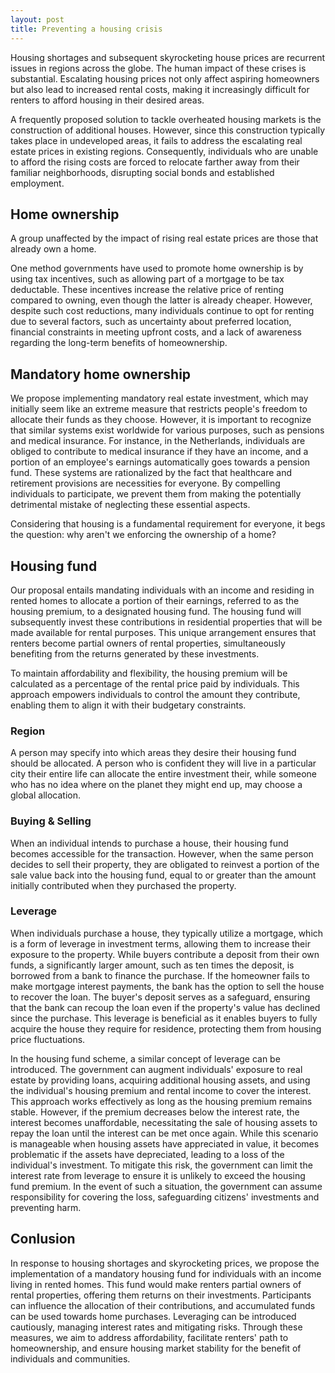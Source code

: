 ```yaml
---
layout: post
title: Preventing a housing crisis
---
```


Housing shortages and subsequent skyrocketing house prices are recurrent issues in regions across the globe. The human impact of these crises is substantial. Escalating housing prices not only affect aspiring homeowners but also lead to increased rental costs, making it increasingly difficult for renters to afford housing in their desired areas.

A frequently proposed solution to tackle overheated housing markets is the construction of additional houses. However, since this construction typically takes place in undeveloped areas, it fails to address the escalating real estate prices in existing regions. Consequently, individuals who are unable to afford the rising costs are forced to relocate farther away from their familiar neighborhoods, disrupting social bonds and established employment.

<!-- Change the next two paragraphs so they focus on renters not buyers. The solution in this article only helps out long time renters, not fresh buyers, although it helps people buy sooner, maybe? -->

<!--
People become so desperate to buy they waste spend huge energy trying to buy with relatively little to show for it. [Here's](https://www.nrc.nl/nieuws/2020/09/18/gun-mij-uw-huis-please-a4012705) a Dutch article that discusses in what creative ways buyers try to gain the favor of sellers in the hope this will land them the house. Real estate brokers argue that such favoritism hardly ever plays a role in who gets the house.

Some housing markets are so overheated that it becomes difficult to even arrange a viewing of the property. Viewing appointments are booked within a day of them becoming available, with sometimes over a hundred viewers coming to a single property. Prospective buyers are forced to use buying brokers to give them an edge in getting viewing appointments.
-->

<!--
What causes unaffordable housing? Part of the blame is often given to real estate investors, people who buy homes only to rent them out again. However, these investors are attracted by shortages in the rental market. What drives these shortages? Often the change is caused by a city becoming popular with expats, whose pockets are deep enough to buy homes at higher prices. We can see that this happened to cities such as London, Berlin, Amsterdam, Vancouver and many others. 
We can prevent real estate price increases by disallowing people from moving to a city, but such restrictions have many downsides. 
-->

## Home ownership
A group unaffected by the impact of rising real estate prices are those that already own a home.

One method governments have used to promote home ownership is by using tax incentives, such as allowing part of a mortgage to be tax deductable. These incentives increase the relative price of renting compared to owning, even though the latter is already cheaper. However, despite such cost reductions, many individuals continue to opt for renting due to several factors, such as uncertainty about preferred location, financial constraints in meeting upfront costs, and a lack of awareness regarding the long-term benefits of homeownership.

## Mandatory home ownership
We propose implementing mandatory real estate investment, which may initially seem like an extreme measure that restricts people's freedom to allocate their funds as they choose. However, it is important to recognize that similar systems exist worldwide for various purposes, such as pensions and medical insurance. For instance, in the Netherlands, individuals are obliged to contribute to medical insurance if they have an income, and a portion of an employee's earnings automatically goes towards a pension fund. These systems are rationalized by the fact that healthcare and retirement provisions are necessities for everyone. By compelling individuals to participate, we prevent them from making the potentially detrimental mistake of neglecting these essential aspects.

Considering that housing is a fundamental requirement for everyone, it begs the question: why aren't we enforcing the ownership of a home?

## Housing fund
Our proposal entails mandating individuals with an income and residing in rented homes to allocate a portion of their earnings, referred to as the housing premium, to a designated housing fund. The housing fund will subsequently invest these contributions in residential properties that will be made available for rental purposes. This unique arrangement ensures that renters become partial owners of rental properties, simultaneously benefiting from the returns generated by these investments.

To maintain affordability and flexibility, the housing premium will be calculated as a percentage of the rental price paid by individuals. This approach empowers individuals to control the amount they contribute, enabling them to align it with their budgetary constraints.

### Region
A person may specify into which areas they desire their housing fund should be allocated. A person who is confident they will live in a particular city their entire life can allocate the entire investment their, while someone who has no idea where on the planet they might end up, may choose a global allocation.

### Buying & Selling
When an individual intends to purchase a house, their housing fund becomes accessible for the transaction. However, when the same person decides to sell their property, they are obligated to reinvest a portion of the sale value back into the housing fund, equal to or greater than the amount initially contributed when they purchased the property.

### Leverage
When individuals purchase a house, they typically utilize a mortgage, which is a form of leverage in investment terms, allowing them to increase their exposure to the property. While buyers contribute a deposit from their own funds, a significantly larger amount, such as ten times the deposit, is borrowed from a bank to finance the purchase. If the homeowner fails to make mortgage interest payments, the bank has the option to sell the house to recover the loan. The buyer's deposit serves as a safeguard, ensuring that the bank can recoup the loan even if the property's value has declined since the purchase. This leverage is beneficial as it enables buyers to fully acquire the house they require for residence, protecting them from housing price fluctuations.

In the housing fund scheme, a similar concept of leverage can be introduced. The government can augment individuals' exposure to real estate by providing loans, acquiring additional housing assets, and using the individual's housing premium and rental income to cover the interest. This approach works effectively as long as the housing premium remains stable. However, if the premium decreases below the interest rate, the interest becomes unaffordable, necessitating the sale of housing assets to repay the loan until the interest can be met once again. While this scenario is manageable when housing assets have appreciated in value, it becomes problematic if the assets have depreciated, leading to a loss of the individual's investment. To mitigate this risk, the government can limit the interest rate from leverage to ensure it is unlikely to exceed the housing fund premium. In the event of such a situation, the government can assume responsibility for covering the loss, safeguarding citizens' investments and preventing harm.

## Conlusion

In response to housing shortages and skyrocketing prices, we propose the implementation of a mandatory housing fund for individuals with an income living in rented homes. This fund would make renters partial owners of rental properties, offering them returns on their investments. Participants can influence the allocation of their contributions, and accumulated funds can be used towards home purchases. Leveraging can be introduced cautiously, managing interest rates and mitigating risks. Through these measures, we aim to address affordability, facilitate renters' path to homeownership, and ensure housing market stability for the benefit of individuals and communities.

<!-- 
> Is it a benefit that the investment builds slowly, so people's investment is relative to how attached they are to their place of living?
> Should the government invest a large amount on a person's behalf ?
> Should we start this fund at birth?

-->






